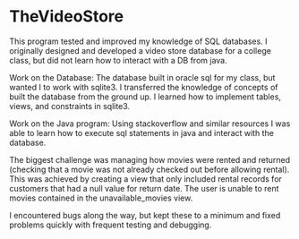# TheVideoStore

This program tested and improved my knowledge of SQL databases. 
I originally designed and developed a video store database for a college class, but did not learn how to interact with a DB from java.

Work on the Database:
The database built in oracle sql for my class, but wanted I to work with sqlite3. 
I transferred the knowledge of concepts of built the database from the ground up.
I learned how to implement tables, views, and constraints in sqlite3.


Work on the Java program:
Using stackoverflow and similar resources I was able to learn how to execute sql statements in java and interact with the database. 

The biggest challenge was managing how movies were rented and returned (checking that a movie was not already checked out before allowing rental). 
This was achieved by creating a view that only included rental records for customers that had a null value for return date.
The user is unable to rent movies contained in the unavailable_movies view. 

I encountered bugs along the way, but kept these to a minimum and fixed problems quickly with frequent testing and debugging. 
